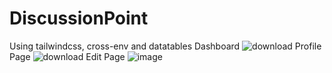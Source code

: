 # DiscussionPoint
Using tailwindcss, cross-env and datatables 
 Dashboard
![download](https://user-images.githubusercontent.com/7321301/159145613-5d190c5b-d93c-4a27-a32d-3ddb3b72c1a5.jpg)
Profile Page
![download](https://user-images.githubusercontent.com/7321301/159145627-3f80b428-2fac-4d1b-9f41-3f3dc9c7fe0d.jpg)
Edit Page
![image](https://user-images.githubusercontent.com/7321301/159145647-7f01203b-6e4f-4ebb-8fea-59141408c91d.png)
